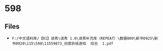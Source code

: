 # 598

## Files

- `F:/中文语料库/【01】读秀\读秀 1.0\读秀补充库（REPEAT）\数据009\新书0925\新书0920\115\598\11559873_创意折纸游戏  综合  1.pdf`
